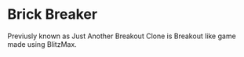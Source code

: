 # Brick Breaker

Previusly known as Just Another Breakout Clone is Breakout like game made using BlitzMax.
